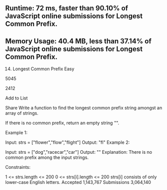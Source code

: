## Runtime: 72 ms, faster than 90.10% of JavaScript online submissions for Longest Common Prefix.

## Memory Usage: 40.4 MB, less than 37.14% of JavaScript online submissions for Longest Common Prefix.


14. Longest Common Prefix
Easy

5045

2412

Add to List

Share
Write a function to find the longest common prefix string amongst an array of strings.

If there is no common prefix, return an empty string "".

 

Example 1:

Input: strs = ["flower","flow","flight"]
Output: "fl"
Example 2:

Input: strs = ["dog","racecar","car"]
Output: ""
Explanation: There is no common prefix among the input strings.
 

Constraints:

1 <= strs.length <= 200
0 <= strs[i].length <= 200
strs[i] consists of only lower-case English letters.
Accepted
1,143,767
Submissions
3,064,140